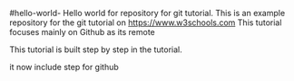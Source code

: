 #hello-world-
Hello world for repository for git tutorial.
This is an example repository for the git tutorial on https://www.w3schools.com
This tutorial focuses mainly on Github as its remote

This tutorial is built step by step in the tutorial.

it now include step for github
